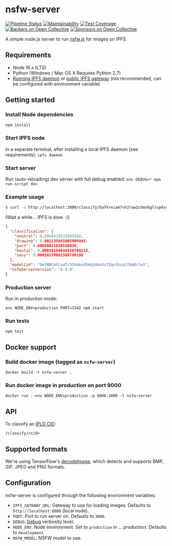 # nsfw-server
[![Pipeline Status](https://gitlab.com/ipfs-search.com/nsfw-server/badges/main/pipeline.svg)](https://gitlab.com/ipfs-search.com/nsfw-server/-/commits/main)
[![Maintainability](https://api.codeclimate.com/v1/badges/21a5f471fb41d6c57eec/maintainability)](https://codeclimate.com/github/ipfs-search/nsfw-server/maintainability)
[![Test Coverage](https://api.codeclimate.com/v1/badges/21a5f471fb41d6c57eec/test_coverage)](https://codeclimate.com/github/ipfs-search/nsfw-server/test_coverage)
[![Backers on Open Collective](https://opencollective.com/ipfs-search/backers/badge.svg)](#backers)
[![Sponsors on Open Collective](https://opencollective.com/ipfs-search/sponsors/badge.svg)](#sponsors)

A simple node.js server to run [nsfw.js](https://nsfwjs.com/) for images on IPFS.

## Requirements
* Node 16.x (LTS)
* Python (Windows / Mac OS X Requires Python 2.7)
* [Running IPFS daemon](https://docs.ipfs.io/how-to/command-line-quick-start/#command-line-quick-start) or [public IPFS gateway](https://docs.ipfs.io/concepts/ipfs-gateway/#gateway-providers) (not recommended, can be configured with environment variable)

## Getting started
### Install Node dependencies
`npm install`

### Start IPFS node
In a separate terminal, after installing a local IPFS daemon (see requirements):
`ipfs daemon`

### Start server
Run (auto-reloading) dev server with full debug enabled:
`env DEBUG=* npm run-script dev`

### Example usage

```sh
$ curl -s http://localhost:3000/classify/bafkreiam7vh2raw2chmx6gllup6sd32xsicwus2riglpjtzlygz4lzmxbm | jq
```
(Wait a while... IPFS is slow. :/)

```json
{
  "classification": {
    "neutral": 0.9980410933494568,
    "drawing": 0.001135041005909443,
    "porn": 0.00050011818530038,
    "hentai": 0.00016194644558709115,
    "sexy": 0.00016178081568796188
  },
  "modelCid": "QmfBNCmYLxwTr3CHaknd5HdzA6uXcTZqn1hsuLf8mRc3xS",
  "nsfwServerVersion": "0.9.0"
}
```

### Production server
Run in production mode:

`env NODE_ENV=production PORT=3342 npm start`

### Run tests
`npm test`

## Docker support
### Build docker image (tagged as `nsfw-server`)

`docker build -t nsfw-server .`

### Run docker image in production on port 9000
`docker run --env NODE_ENV=production -p 9000:3000 -t nsfw-server`

## API
To classify an [IPLD CID](https://docs.ipfs.io/concepts/content-addressing/):

`/classify/<cid>`

## Supported formats
We're using TensorFlow's [decodeImage](https://js.tensorflow.org/api_node/1.2.7/#node.decodeImage), which detects and supports BMP, GIF, JPEG and PNG formats.

## Configuration
nsfw-server is configured through the following environment variables:
* `IPFS_GATEWAY_URL`: Gateway to use for loading images. Defaults to `http://localhost:8080` (local node).
* `PORT`: Port to run server on. Defaults to `3000`.
* `DEBUG`: [Debug](https://www.npmjs.com/package/debug) verbosity level.
* `NODE_ENV`: Node environment. Set to `production` in ... production. Defaults to `development`.
* `NSFW_MODEL`: NSFW model to use.
